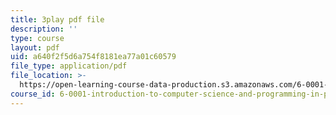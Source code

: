 ```yaml
---
title: 3play pdf file
description: ''
type: course
layout: pdf
uid: a640f2f5d6a754f8181ea77a01c60579
file_type: application/pdf
file_location: >-
  https://open-learning-course-data-production.s3.amazonaws.com/6-0001-introduction-to-computer-science-and-programming-in-python-fall-2016/a640f2f5d6a754f8181ea77a01c60579_jjbWNcIjmzc.pdf
course_id: 6-0001-introduction-to-computer-science-and-programming-in-python-fall-2016
---
```

